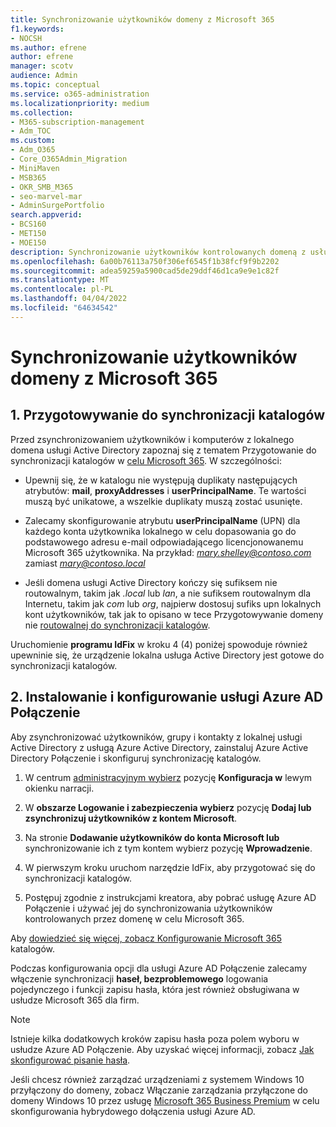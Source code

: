 ```yaml
---
title: Synchronizowanie użytkowników domeny z Microsoft 365
f1.keywords:
- NOCSH
ms.author: efrene
author: efrene
manager: scotv
audience: Admin
ms.topic: conceptual
ms.service: o365-administration
ms.localizationpriority: medium
ms.collection:
- M365-subscription-management
- Adm_TOC
ms.custom:
- Adm_O365
- Core_O365Admin_Migration
- MiniMaven
- MSB365
- OKR_SMB_M365
- seo-marvel-mar
- AdminSurgePortfolio
search.appverid:
- BCS160
- MET150
- MOE150
description: Synchronizowanie użytkowników kontrolowanych domeną z usługą Microsoft 365 dla firm.
ms.openlocfilehash: 6a00b76113a750f306ef6545f1b38fcf9f9b2202
ms.sourcegitcommit: adea59259a5900cad5de29ddf46d1ca9e9e1c82f
ms.translationtype: MT
ms.contentlocale: pl-PL
ms.lasthandoff: 04/04/2022
ms.locfileid: "64634542"
---
```

# <a name="synchronize-domain-users-to-microsoft-365"></a>Synchronizowanie użytkowników domeny z Microsoft 365

## <a name="1-prepare-for-directory-synchronization"></a>1. Przygotowywanie do synchronizacji katalogów 

Przed zsynchronizowaniem użytkowników i komputerów z lokalnego domena usługi Active Directory zapoznaj się z tematem Przygotowanie do synchronizacji katalogów w [celu Microsoft 365](../../enterprise/prepare-for-directory-synchronization.md). W szczególności:

   - Upewnij się, że w katalogu nie występują duplikaty następujących atrybutów: **mail**, **proxyAddresses** i **userPrincipalName**. Te wartości muszą być unikatowe, a wszelkie duplikaty muszą zostać usunięte.
   
   - Zalecamy skonfigurowanie atrybutu **userPrincipalName** (UPN) dla każdego konta użytkownika lokalnego w celu dopasowania go do podstawowego adresu e-mail odpowiadającego licencjonowanemu Microsoft 365 użytkownika. Na przykład: *mary.shelley@contoso.com* zamiast *mary@contoso.local*
   
   - Jeśli domena usługi Active Directory kończy się sufiksem nie routowalnym, takim jak *.local* lub *lan*, a nie sufiksem routowalnym dla Internetu, takim jak *com* lub *org*, najpierw dostosuj sufiks upn lokalnych kont użytkowników, tak jak to opisano w tece Przygotowywanie domeny nie [routowalnej do synchronizacji katalogów](../../enterprise/prepare-a-non-routable-domain-for-directory-synchronization.md). 

Uruchomienie **programu IdFix** w kroku 4 (4) poniżej spowoduje również upewninie się, że urządzenie lokalna usługa Active Directory jest gotowe do synchronizacji katalogów.

## <a name="2-install-and-configure-azure-ad-connect"></a>2. Instalowanie i konfigurowanie usługi Azure AD Połączenie

Aby zsynchronizować użytkowników, grupy i kontakty z lokalnej usługi Active Directory z usługą Azure Active Directory, zainstaluj Azure Active Directory Połączenie i skonfiguruj synchronizację katalogów. 

 1. W centrum [administracyjnym wybierz](https://go.microsoft.com/fwlink/p/?linkid=2024339) pozycję **Konfiguracja w** lewym okienku narracji.

 2. W **obszarze Logowanie i zabezpieczenia wybierz** pozycję **Dodaj lub zsynchronizuj użytkowników z kontem Microsoft**.

 3. Na stronie **Dodawanie użytkowników do konta Microsoft lub** synchronizowanie ich z tym kontem wybierz pozycję **Wprowadzenie**.

 4. W pierwszym kroku uruchom narzędzie IdFix, aby przygotować się do synchronizacji katalogów.

 5. Postępuj zgodnie z instrukcjami kreatora, aby pobrać usługę Azure AD Połączenie i używać jej do synchronizowania użytkowników kontrolowanych przez domenę w celu Microsoft 365.


Aby [dowiedzieć się więcej, zobacz Konfigurowanie Microsoft 365](../../enterprise/set-up-directory-synchronization.md) katalogów.

Podczas konfigurowania opcji dla usługi Azure AD Połączenie zalecamy włączenie synchronizacji **haseł, bezproblemowego** logowania pojedynczego i funkcji zapisu hasła, która jest również obsługiwana w  usłudze Microsoft 365 dla firm.

> [!NOTE]
> Istnieje kilka dodatkowych kroków zapisu hasła poza polem wyboru w usłudze Azure AD Połączenie. Aby uzyskać więcej informacji, zobacz [Jak skonfigurować pisanie hasła](/azure/active-directory/authentication/howto-sspr-writeback). 

Jeśli chcesz również zarządzać urządzeniami z systemem Windows 10 przyłączony do domeny, zobacz Włączanie zarządzania przyłączone do domeny Windows 10 przez usługę [Microsoft 365 Business Premium](../../business-premium/m365bp-manage-windows-devices.md) w celu skonfigurowania hybrydowego dołączenia usługi Azure AD.
